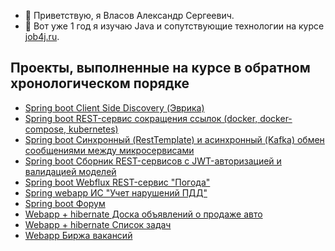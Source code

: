 - 👋 Приветствую, я Власов Александр Сергеевич.
- 🌱 Вот уже 1 год я изучаю Java и сопутствующие технологии на курсе [job4j.ru](https://job4j.ru).
## Проекты, выполненные на курсе в обратном хронологическом порядке ##
+ [Spring boot Client Side Discovery (Эврика)](https://github.com/velesov7493/job4j_discovery)
+ [Spring boot REST-сервис сокращения ссылок (docker, docker-compose, kubernetes)](https://github.com/velesov7493/job4j_url-shortcut)
+ [Spring boot Синхронный (RestTemplate) и асинхронный (Kafka) обмен сообщениями между микросервисами](https://github.com/velesov7493/job4j_passport)
+ [Spring boot Сборник REST-сервисов с JWT-авторизацией и валидацией моделей](https://github.com/velesov7493/job4j_rest)
+ [Spring boot Webflux REST-сервис "Погода"](https://github.com/velesov7493/job4j_weather)
+ [Spring webapp ИС "Учет нарушений ПДД"](https://github.com/velesov7493/job4j_car_accident)
+ [Spring boot Форум](https://github.com/velesov7493/job4j_forum)
+ [Webapp + hibernate Доска объявлений о продаже авто](https://github.com/velesov7493/job4j_cars)
+ [Webapp + hibernate Список задач](https://github.com/velesov7493/job4j_todo)
+ [Webapp Биржа вакансий](https://github.com/velesov7493/job4j_dreamjob)
